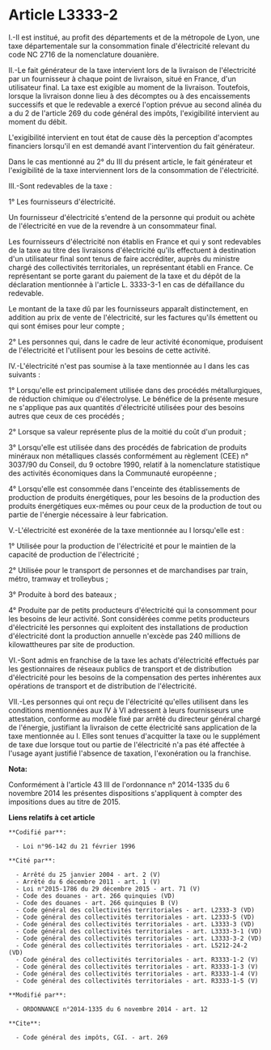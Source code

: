 # Article L3333-2

I.-Il est institué, au profit des départements et de la métropole de Lyon, une taxe départementale sur la consommation finale
d'électricité relevant du code NC 2716 de la nomenclature douanière. 

II.-Le fait générateur de la taxe intervient lors de la livraison de l'électricité par un fournisseur à chaque point de
livraison, situé en France, d'un utilisateur final. La taxe est exigible au moment de la livraison. Toutefois, lorsque la
livraison donne lieu à des décomptes ou à des encaissements successifs et que le redevable a exercé l'option prévue au second
alinéa du a du 2 de l'article 269 du code général des impôts, l'exigibilité intervient au moment du débit. 

L'exigibilité intervient en tout état de cause dès la perception d'acomptes financiers lorsqu'il en est demandé avant
l'intervention du fait générateur. 

Dans le cas mentionné au 2° du III du présent article, le fait générateur et l'exigibilité de la taxe interviennent lors de
la consommation de l'électricité. 

III.-Sont redevables de la taxe : 

1° Les fournisseurs d'électricité. 

Un fournisseur d'électricité s'entend de la personne qui produit ou achète de l'électricité en vue de la revendre à un
consommateur final. 

Les fournisseurs d'électricité non établis en France et qui y sont redevables de la taxe au titre des livraisons
d'électricité qu'ils effectuent à destination d'un utilisateur final sont tenus de faire accréditer, auprès du ministre
chargé des collectivités territoriales, un représentant établi en France. Ce représentant se porte garant du paiement de la
taxe et du dépôt de la déclaration mentionnée à l'article L. 3333-3-1 en cas de défaillance du redevable. 

Le montant de la taxe dû par les fournisseurs apparaît distinctement, en addition au prix de vente de l'électricité, sur les
factures qu'ils émettent ou qui sont émises pour leur compte ; 

2° Les personnes qui, dans le cadre de leur activité économique, produisent de l'électricité et l'utilisent pour les besoins
de cette activité. 

IV.-L'électricité n'est pas soumise à la taxe mentionnée au I dans les cas suivants : 

1° Lorsqu'elle est principalement utilisée dans des procédés métallurgiques, de réduction chimique ou d'électrolyse. Le
bénéfice de la présente mesure ne s'applique pas aux quantités d'électricité utilisées pour des besoins autres que ceux de
ces procédés ; 

2° Lorsque sa valeur représente plus de la moitié du coût d'un produit ; 

3° Lorsqu'elle est utilisée dans des procédés de fabrication de produits minéraux non métalliques classés conformément au
règlement (CEE) n° 3037/90 du Conseil, du 9 octobre 1990, relatif à la nomenclature statistique des activités économiques
dans la Communauté européenne ; 

4° Lorsqu'elle est consommée dans l'enceinte des établissements de production de produits énergétiques, pour les besoins de
la production des produits énergétiques eux-mêmes ou pour ceux de la production de tout ou partie de l'énergie nécessaire à
leur fabrication. 

V.-L'électricité est exonérée de la taxe mentionnée au I lorsqu'elle est : 

1° Utilisée pour la production de l'électricité et pour le maintien de la capacité de production de l'électricité ; 

2° Utilisée pour le transport de personnes et de marchandises par train, métro, tramway et trolleybus ; 

3° Produite à bord des bateaux ; 

4° Produite par de petits producteurs d'électricité qui la consomment pour les besoins de leur activité. Sont considérées
comme petits producteurs d'électricité les personnes qui exploitent des installations de production d'électricité dont la
production annuelle n'excède pas 240 millions de kilowattheures par site de production. 

VI.-Sont admis en franchise de la taxe les achats d'électricité effectués par les gestionnaires de réseaux publics de
transport et de distribution d'électricité pour les besoins de la compensation des pertes inhérentes aux opérations de
transport et de distribution de l'électricité. 

VII.-Les personnes qui ont reçu de l'électricité qu'elles utilisent dans les conditions mentionnées aux IV à VI adressent à
leurs fournisseurs une attestation, conforme au modèle fixé par arrêté du directeur général chargé de l'énergie, justifiant
la livraison de cette électricité sans application de la taxe mentionnée au I. Elles sont tenues d'acquitter la taxe ou le
supplément de taxe due lorsque tout ou partie de l'électricité n'a pas été affectée à l'usage ayant justifié l'absence de
taxation, l'exonération ou la franchise.

**Nota:**

Conformément à l'article 43 III de l'ordonnance n° 2014-1335 du 6 novembre 2014 les présentes dispositions s'appliquent à
compter des impositions dues au titre de 2015.

**Liens relatifs à cet article**

	**Codifié par**:

	  - Loi n°96-142 du 21 février 1996

	**Cité par**:

	  - Arrêté du 25 janvier 2004 - art. 2 (V)
	  - Arrêté du 6 décembre 2011 - art. 1 (V)
	  - Loi n°2015-1786 du 29 décembre 2015 - art. 71 (V)
	  - Code des douanes - art. 266 quinquies (VD)
	  - Code des douanes - art. 266 quinquies B (V)
	  - Code général des collectivités territoriales - art. L2333-3 (VD)
	  - Code général des collectivités territoriales - art. L2333-5 (VD)
	  - Code général des collectivités territoriales - art. L3333-3 (VD)
	  - Code général des collectivités territoriales - art. L3333-3-1 (VD)
	  - Code général des collectivités territoriales - art. L3333-3-2 (VD)
	  - Code général des collectivités territoriales - art. L5212-24-2 (VD)
	  - Code général des collectivités territoriales - art. R3333-1-2 (V)
	  - Code général des collectivités territoriales - art. R3333-1-3 (V)
	  - Code général des collectivités territoriales - art. R3333-1-4 (V)
	  - Code général des collectivités territoriales - art. R3333-1-5 (V)

	**Modifié par**:

	  - ORDONNANCE n°2014-1335 du 6 novembre 2014 - art. 12

	**Cite**:

	  - Code général des impôts, CGI. - art. 269
